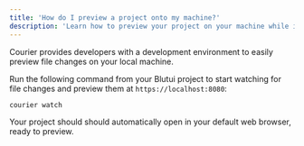 ```yaml
---
title: 'How do I preview a project onto my machine?'
description: 'Learn how to preview your project on your machine while in development.'
---
```


Courier provides developers with a development environment to easily preview file changes on your local machine.

Run the following command from your Blutui project to start watching for file changes and preview them at `https://localhost:8080`:

```bash
courier watch
```

Your project should should automatically open in your default web browser, ready to preview.
